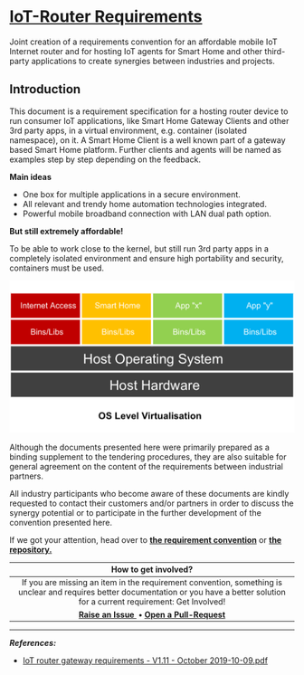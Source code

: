 # [IoT-Router Requirements](https://fkroepfl.github.io/IoT-Router/)
Joint creation of a requirements convention for an affordable mobile IoT Internet router and for hosting IoT agents for Smart Home and other third-party applications to create synergies between industries and projects.

## Introduction

This document is a requirement specification for a hosting router device to run consumer IoT applications, like Smart Home Gateway Clients and other 3rd party apps, in a virtual environment, e.g. container (isolated namespace), on it. A Smart Home Client is a well known part of a gateway based Smart Home platform. Further clients and agents will be named as examples step by step depending on the feedback.

**Main ideas**

- One box for multiple applications in a secure environment.
- All relevant and trendy home automation technologies integrated.
- Powerful mobile broadband connection with LAN dual path option.

**But still extremely affordable!**

To be able to work close to the kernel, but still run 3rd party apps in a completely isolated environment and ensure high portability and security, containers must be used. 

![OS Level Virtualisation](os_level_virtualization.png)

Although the documents presented here were primarily prepared as a binding supplement to the tendering procedures, they are also suitable for general agreement on the content of the requirements between industrial partners.

All industry participants who become aware of these documents are kindly requested to contact their customers and/or partners in order to discuss the synergy potential or to participate in the further development of the convention presented here.

If we got your attention, head over to **[the requirement convention](https://github.com/fkroepfl/IoT-Router/blob/master/CONVENTION.md)** or **[the repository.](https://github.com/fkroepfl/IoT-Router)**

|                     How to get involved?                     |
| :----------------------------------------------------------: |
| If you are missing an item in the requirement convention, something is unclear and requires better documentation or you have a better solution for a current requirement: Get Involved! |
| **<a href='https://github.com/fkroepfl/IoT-Router/issues' class='btn btn-primary'>Raise an Issue </a> • <a href='https://github.com/fkroepfl/IoT-Router/pulls' class='btn btn-primary'>Open a Pull-Request</a>** |

------
_**References:**_
- [IoT router gateway requirements - V1.11 - October 2019-10-09.pdf](https://github.com/fkroepfl/IoT-Router/blob/master/IoT%20router%20gateway%20requirements%20-%20V1.11%20-%20October%202019-10-09.pdf)

